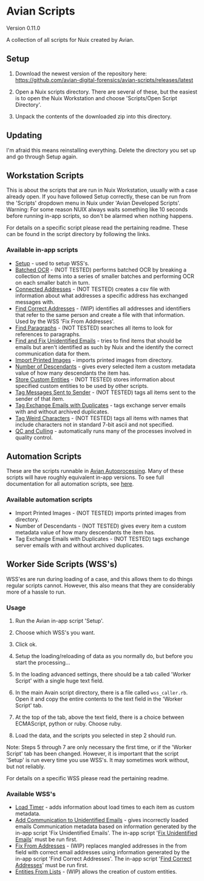 # Avian Scripts
Version 0.11.0

A collection of all scripts for Nuix created by Avian.

## Setup
1. Download the newest version of the repository here:
https://github.com/avian-digital-forensics/avian-scripts/releases/latest

2. Open a Nuix scripts directory.
There are several of these, but the easiest is to open the Nuix Workstation and choose 'Scripts/Open Script Directory'.

3. Unpack the contents of the downloaded zip into this directory.

## Updating
I'm afraid this means reinstalling everything.
Delete the directory you set up and go through Setup again.

## Workstation Scripts
This is about the scripts that are run in Nuix Workstation, usually with a case already open.
If you have followed Setup correctly, these can be run from the 'Scripts' dropdown menu in Nuix under 'Avian Developed Scripts'.
Warning: For some reason NUIX always waits something like 10 seconds before running in-app scripts, so don't be alarmed when nothing happens.

For details on a specific script please read the pertaining readme.
These can be found in the script directory by following the links.

### Available in-app scripts
* [Setup](setup.nuixscript) - used to setup WSS's.
* [Batched OCR](batched-ocr.nuixscript) - (NOT TESTED) performs batched OCR by breaking a collection of items into a series of smaller batches and performing OCR on each smaller batch in turn.
* [Connected Addresses](connected-addresses.nuixscript) - (NOT TESTED) creates a csv file with information about what addresses a specific address has exchanged messages with.
* [Find Correct Addresses](find-correct-addresses.nuixscript) - (WIP) identifies all addresses and identifiers that refer to the same person and create a file with that information.
Used by the WSS 'Fix From Addresses'.
* [Find Paragraphs](find-paragraphs.nuixscript) - (NOT TESTED) searches all items to look for references to paragraphs.
* [Find and Fix Unidentified Emails](unidentified-emails.nuixscript) - tries to find items that should be emails but aren't identified as such by Nuix and the identify the correct communication data for them.
* [Import Printed Images](import-printed-images.nuixscript) - imports printed images from directory.
* [Number of Descendants](number-of-descendants.nuixscript) - gives every selected item a custom metadata value of how many descendants the item has.
* [Store Custom Entities](store-custom-entities.nuixscript) - (NOT TESTED) stores information about specified custom entities to be used by other scripts.
* [Tag Messages Sent to Sender](tag-messages-to-self.nuixscript) - (NOT TESTED) tags all items sent to the sender of that item.
* [Tag Exchange Emails with Duplicates](tag-exchange-emails-with-duplicates.nuixscript) - tags exchange server emails with and without archived duplicates.
* [Tag Weird Characters](tag-weird-characters.nuixscript) - (NOT TESTED) tags all items with names that include characters not in standard 7-bit ascii and not specified.
* [QC and Culling](qc-cull.nuixscript) - automatically runs many of the processes involved in quality control.

## Automation Scripts
These are the scripts runnable in [Avian Autoprocessing](https://github.com/avian-digital-forensics/auto-processing).
Many of these scripts will have roughly equivalent in-app versions.
To see full documentation for all automation scripts, see [here](_root/inapp-scripts/automation-scripts/script_descriptions.md).

### Available automation scripts
* Import Printed Images - (NOT TESTED) imports printed images from directory.
* Number of Descendants - (NOT TESTED) gives every item a custom metadata value of how many descendants the item has.
* Tag Exchange Emails with Duplicates - (NOT TESTED) tags exchange server emails with and without archived duplicates.

## Worker Side Scripts (WSS's)
WSS'es are run during loading of a case, and this allows them to do things regular scripts cannot.
However, this also means that they are considerably more of a hassle to run.

### Usage
1. Run the Avian in-app script 'Setup'.

2. Choose which WSS's you want.

3. Click ok.

4. Setup the loading/reloading of data as you normally do, but before you start the processing...

5. In the loading advanced settings, there should be a tab called 'Worker Script' with a single huge text field.

6. In the main Avain script directory, there is a file called `wss_caller.rb`.
Open it and copy the entire contents to the text field in the 'Worker Script' tab.

7. At the top of the tab, above the text field, there is a choice between ECMAScript, python or ruby.
Choose ruby.

8. Load the data, and the scripts you selected in step 2 should run.

Note: Steps 5 through 7 are only necessary the first time, or if the 'Worker Script' tab has been changed.
However, it is important that the script 'Setup' is run every time you use WSS's.
It may sometimes work without, but not reliably.

For details on a specific WSS please read the pertaining readme.

### Available WSS's
* [Load Timer](_root/wss/load-timer) - adds information about load times to each item as custom metadata.
* [Add Communication to Unidentified Emails](_root/wss/add-communication-to-unidentified-emails) - gives incorrectly loaded emails Communication metadata based on information generated by the in-app script 'Fix Unidentified Emails'.
The in-app script '[Fix Unidentified Emails](unidentified-emails.nuixscript)' must be run first.
* [Fix From Addresses](_root/wss/fix-from-addresses) - (WIP) replaces mangled addresses in the from field with correct email addresses using information generated by the in-app script 'Find Correct Addresses'.
The in-app script '[Find Correct Addresses](find-correct-addresses.nuixscript)' must be run first.
* [Entities From Lists](_root/wss/entities-from-lists) - (WIP) allows the creation of custom entities.
